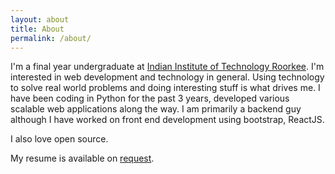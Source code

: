 ```yaml
---
layout: about 
title: About
permalink: /about/
---
```


I'm a final year undergraduate at [Indian Institute of Technology Roorkee](http://www.iitr.ac.in). I'm interested in web development and technology in general. Using technology to solve real world problems and doing interesting stuff is what drives me. I have been coding in Python for the past 3 years, developed various scalable web applications along the way. I am primarily a backend guy although I have worked on front end development using bootstrap, ReactJS. 

I also love open source.

My resume is available on [request](mailto:goligautham@protonmail.com).
